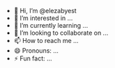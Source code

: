 - 👋 Hi, I’m @elezabyest
- 👀 I’m interested in ...
- 🌱 I’m currently learning ...
- 💞️ I’m looking to collaborate on ...
- 📫 How to reach me ...
- 😄 Pronouns: ...
- ⚡ Fun fact: ...

<!---
elezabyest/elezabyest is a ✨ special ✨ repository because its `README.md` (this file) appears on your GitHub profile.
You can click the Preview link to take a look at your changes.
--->
